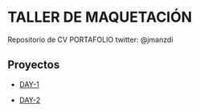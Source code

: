 

# TALLER DE MAQUETACIÓN

Repositorio de CV PORTAFOLIO twitter: @jmanzdi

## Proyectos

- [DAY-1](https://jonathanmanzanodiaz.github.io/practice/100DaysCSS/Day1/)

- [DAY-2](https://jonathanmanzanodiaz.github.io/practice/100DaysCSS/Day2)